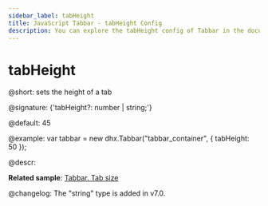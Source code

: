 ```yaml
---
sidebar_label: tabHeight
title: JavaScript Tabbar - tabHeight Config 
description: You can explore the tabHeight config of Tabbar in the documentation of the DHTMLX JavaScript UI library. Browse developer guides and API reference, try out code examples and live demos, and download a free 30-day evaluation version of DHTMLX Suite 7.
---
```


# tabHeight

@short: sets the height of a tab

@signature: {'tabHeight?: number | string;'}

@default: 45

@example:
var tabbar = new dhx.Tabbar("tabbar_container", {
    tabHeight: 50
});

@descr:

**Related sample**: [Tabbar. Tab size](https://snippet.dhtmlx.com/yy841z3j)

@changelog:
The "string" type is added in v7.0.

[comment]: # (@related: tabbar/configuring_tabbar.md#size-of-tabs tabbar/init.md#define-tabbar-structure)
